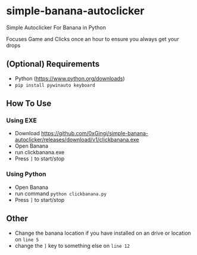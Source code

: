 # simple-banana-autoclicker
Simple Autoclicker For Banana in Python

Focuses Game and Clicks once an hour to ensure you always get your drops

## (Optional) Requirements 
 - Python (https://www.python.org/downloads)
 - ```pip install pywinauto keyboard```

## How To Use
### Using EXE
 - Download https://github.com/0xGingi/simple-banana-autoclicker/releases/download/v1/clickbanana.exe
 - Open Banana
 - run clickbanana.exe
 - Press ```]``` to start/stop
### Using Python
 - Open Banana
 - run command ```python clickbanana.py```
 - Press ```]``` to start/stop

## Other
 - Change the banana location if you have installed on an drive or location on ```line 5```
 - change the ```]``` key to something else on ```line 12```
